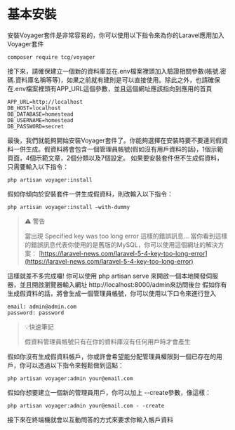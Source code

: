 # 基本安裝

安裝Voyager套件是非常容易的，你可以使用以下指令來為你的Laravel應用加入Voyager套件

`composer require tcg/voyager`

接下來，請確保建立一個新的資料庫並在.env檔案裡頭加入驗證相關參數\(帳號.密碼.資料庫名稱等等\)，如果之前就有建則是可以直接使用。除此之外，也請確保在.env檔案裡頭有APP\_URL這個參數，並且這個網址應該指向到應用的首頁

```text
APP_URL=http://localhost
DB_HOST=localhost
DB_DATABASE=homestead
DB_USERNAME=homestead
DB_PASSWORD=secret
```

最後，我們就能夠開始安裝Voyager套件了。你能夠選擇在安裝時要不要連同假資料一併生成。假資料將會包含一個管理員帳號\(假如沒有用戶資料的話\)，1個示範頁面，4個示範文章，2個分類以及7個設定。 如果要安裝套件但不生成假資料，只需要輸入以下指令：

`php artisan voyager:install`

假如你傾向於安裝套件一併生成假資料，則改輸入以下指令：

`php artisan voyager:install —with-dummy`

> ⚠ 警告
>
> 當出現 Specified key was too long error 這樣的錯誤訊息... 當你看到這樣的錯誤訊息代表你使用的是舊版的MySQL，你可以使用這個網址的解決方案： [https://laravel-news.com/laravel-5-4-key-too-long-error](https://laravel-news.com/laravel-5-4-key-too-long-error)

這樣就差不多完成囉! 你可以使用 php artisan serve 來開啟一個本地開發伺服器，並且開啟瀏覽器輸入網址 http://localhost:8000/admin來訪問後台 假如你有生成假資料的話，將會生成一個管理員帳號，你可以使用以下口令來進行登入

```text
email: admin@admin.com
password: password
```

> 💡快速筆記 
>
> 假資料管理員帳號只有在你的資料庫沒有任何用戶時才會產生

假如你沒有生成假資料帳戶，你或許會希望能分配管理員權限到一個已存在的用戶，你可以透過以下指令來輕鬆做到這點：

`php artisan voyager:admin your@email.com`

假如你想要建立一個新的管理員用戶，你可以加上 --create參數，像這樣：

`php artisan voyager:admin your@email.com - -create`

接下來在終端機就會以互動問答的方式來要求你輸入帳戶資料

